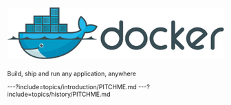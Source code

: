 # ![Docker Logo](assets/img/docker-logo.png)
Build, ship and run any application, anywhere

---?include=topics/introduction/PITCHME.md
---?include=topics/history/PITCHME.md
